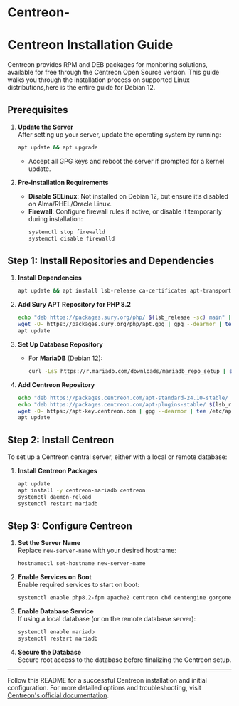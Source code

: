 # Centreon-

# Centreon Installation Guide

Centreon provides RPM and DEB packages for monitoring solutions, available for free through the Centreon Open Source version. This guide walks you through the installation process on supported Linux distributions,here is the entire guide for Debian 12.

## Prerequisites

1. **Update the Server**  
   After setting up your server, update the operating system by running:
   
   ```bash
   apt update && apt upgrade
   ```
   - Accept all GPG keys and reboot the server if prompted for a kernel update.

3. **Pre-installation Requirements**  
   - **Disable SELinux**: Not installed on Debian 12, but ensure it’s disabled on Alma/RHEL/Oracle Linux.
   - **Firewall**: Configure firewall rules if active, or disable it temporarily during installation:
     ```bash
     systemctl stop firewalld
     systemctl disable firewalld
     ```

## Step 1: Install Repositories and Dependencies

1. **Install Dependencies**  
   ```bash
   apt update && apt install lsb-release ca-certificates apt-transport-https software-properties-common wget gnupg2 curl
   ```

2. **Add Sury APT Repository for PHP 8.2**  
   ```bash
   echo "deb https://packages.sury.org/php/ $(lsb_release -sc) main" | tee /etc/apt/sources.list.d/sury-php.list
   wget -O- https://packages.sury.org/php/apt.gpg | gpg --dearmor | tee /etc/apt/trusted.gpg.d/php.gpg > /dev/null 2>&1
   apt update
   ```

3. **Set Up Database Repository**  
   - For **MariaDB** (Debian 12):
     ```bash
     curl -LsS https://r.mariadb.com/downloads/mariadb_repo_setup | sudo bash -s -- --os-type=debian --os-version=12 --mariadb-server-version="mariadb-10.11"
     ```

4. **Add Centreon Repository**  
   ```bash
   echo "deb https://packages.centreon.com/apt-standard-24.10-stable/ $(lsb_release -sc) main" | tee /etc/apt/sources.list.d/centreon.list
   echo "deb https://packages.centreon.com/apt-plugins-stable/ $(lsb_release -sc) main" | tee /etc/apt/sources.list.d/centreon-plugins.list
   wget -O- https://apt-key.centreon.com | gpg --dearmor | tee /etc/apt/trusted.gpg.d/centreon.gpg > /dev/null 2>&1
   apt update
   ```

## Step 2: Install Centreon

To set up a Centreon central server, either with a local or remote database:

1. **Install Centreon Packages**  
   ```bash
   apt update
   apt install -y centreon-mariadb centreon
   systemctl daemon-reload
   systemctl restart mariadb
   ```

## Step 3: Configure Centreon

1. **Set the Server Name**  
   Replace `new-server-name` with your desired hostname:
   ```bash
   hostnamectl set-hostname new-server-name
   ```

2. **Enable Services on Boot**  
   Enable required services to start on boot:
   ```bash
   systemctl enable php8.2-fpm apache2 centreon cbd centengine gorgoned centreontrapd snmpd snmptrapd
   ```

3. **Enable Database Service**  
   If using a local database (or on the remote database server):
   ```bash
   systemctl enable mariadb
   systemctl restart mariadb
   ```

4. **Secure the Database**  
   Secure root access to the database before finalizing the Centreon setup.

---

Follow this README for a successful Centreon installation and initial configuration. For more detailed options and troubleshooting, visit [Centreon's official documentation](https://docs.centreon.com/).
